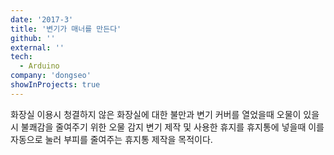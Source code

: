 ```yaml
---
date: '2017-3'
title: '변기가 매너를 만든다'
github: ''
external: ''
tech:
  - Arduino
company: 'dongseo'
showInProjects: true
---
```


화장실 이용시 청결하지 않은 화장실에 대한 불만과 변기 커버를 열었을때 오물이 있을 시 불쾌감을 줄여주기 위한 오물 감지 변기 제작 및 사용한 휴지를 휴지통에 넣을때 이를 자동으로 눌러 부피를 줄여주는 휴지통 제작을 목적이다.
